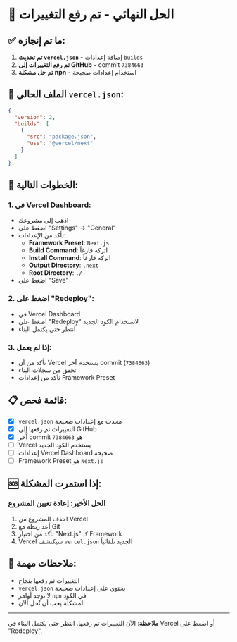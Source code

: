 # 🚀 الحل النهائي - تم رفع التغييرات

## ✅ ما تم إنجازه:

1. **تم تحديث `vercel.json`** - إضافة إعدادات `builds`
2. **تم رفع التغييرات إلى GitHub** - commit `7384663`
3. **تم حل مشكلة npn** - استخدام إعدادات صحيحة

## 📁 الملف الحالي `vercel.json`:

```json
{
  "version": 2,
  "builds": [
    {
      "src": "package.json",
      "use": "@vercel/next"
    }
  ]
}
```

## 🔧 الخطوات التالية:

### 1. **في Vercel Dashboard:**
- اذهب إلى مشروعك
- اضغط على "Settings" → "General"
- تأكد من الإعدادات:
  - **Framework Preset**: `Next.js`
  - **Build Command**: اتركه فارغاً
  - **Install Command**: اتركه فارغاً
  - **Output Directory**: `.next`
  - **Root Directory**: `./`
- اضغط على "Save"

### 2. **اضغط على "Redeploy":**
- في Vercel Dashboard
- اضغط على "Redeploy" لاستخدام الكود الجديد
- انتظر حتى يكتمل البناء

### 3. **إذا لم يعمل:**
- تأكد من أن Vercel يستخدم آخر commit (`7384663`)
- تحقق من سجلات البناء
- تأكد من إعدادات Framework Preset

## 📋 قائمة فحص:

- [x] `vercel.json` محدث مع إعدادات صحيحة
- [x] التغييرات تم رفعها إلى GitHub
- [x] آخر commit هو `7384663`
- [ ] Vercel يستخدم الكود الجديد
- [ ] إعدادات Vercel Dashboard صحيحة
- [ ] Framework Preset هو `Next.js`

## 🆘 إذا استمرت المشكلة:

### الحل الأخير: إعادة تعيين المشروع
1. احذف المشروع من Vercel
2. أعد ربطه مع Git
3. تأكد من اختيار "Next.js" كـ Framework
4. Vercel سيكتشف `vercel.json` الجديد تلقائياً

## 📝 ملاحظات مهمة:

- التغييرات تم رفعها بنجاح
- `vercel.json` يحتوي على إعدادات صحيحة
- لا توجد أوامر `npn` في الكود
- المشكلة يجب أن تُحل الآن

---

**ملاحظة**: الآن التغييرات تم رفعها. انتظر حتى يكتمل البناء في Vercel أو اضغط على "Redeploy". 